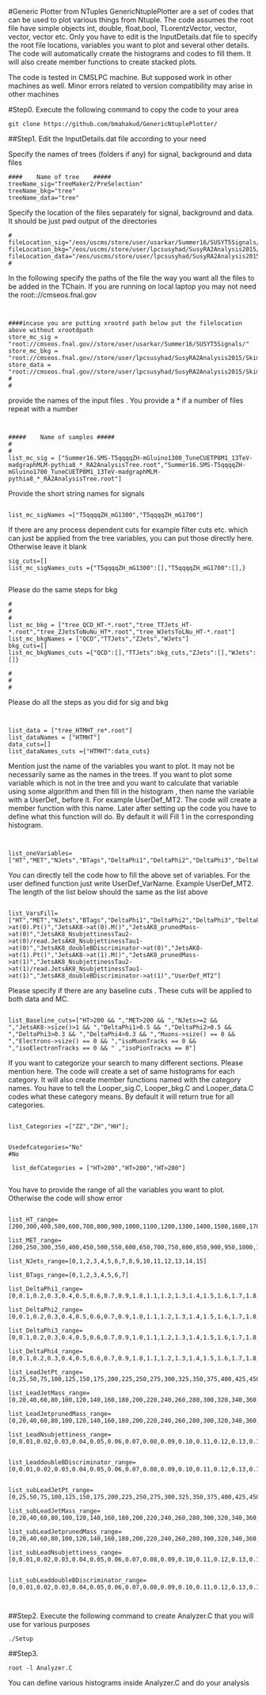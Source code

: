 
#Generic Plotter from NTuples
GenericNtuplePlotter are a set of codes that can be used to plot various things from Ntuple. The code assumes the root file have simple objects int, double, float,bool, TLorentzVector, vector<double>, vector<int>, vector<TLorentzVector> etc. Only you have to edit is the InputDetails.dat file to specify the root file locations, variables you want to plot and several other details. The code will automatically create the histograms and codes to fill them. It will also create member functions to create stacked plots.  

The code is tested in CMSLPC machine. But supposed work in other machines as well. Minor errors related to version compatibility may arise in other machines

#Step0. Execute the following command to copy the code to your area
```
git clone https://github.com/bmahakud/GenericNtuplePlotter/
```

##Step1. Edit the InputDetails.dat file according to your need

Specify the names of trees (folders if any) for signal, background and data files

```
####    Name of tree    #####
treeName_sig="TreeMaker2/PreSelection"
treeName_bkg="tree"
treeName_data="tree"

```
Specify the location of the files separately for signal, background and data. It should be just pwd output  of the directories 

```
#
fileLocation_sig="/eos/uscms/store/user/usarkar/Summer16/SUSYT5Signals/"
fileLocation_bkg="/eos/uscms/store/user/lpcsusyhad/SusyRA2Analysis2015/Skims/Run2ProductionV12/tree_signal/"
fileLocation_data="/eos/uscms/store/user/lpcsusyhad/SusyRA2Analysis2015/Skims/Run2ProductionV12/tree_signal/"
#
```

In the following specify the paths of the file the way you want all the files to be added in the TChain. If you are running on local laptop you may not need the root:://cmseos.fnal.gov 
```


####incase you are putting xrootrd path below put the filelocation above without xrootdpath
store_mc_sig = "root://cmseos.fnal.gov//store/user/usarkar/Summer16/SUSYT5Signals/"
store_mc_bkg = "root://cmseos.fnal.gov//store/user/lpcsusyhad/SusyRA2Analysis2015/Skims/Run2ProductionV12/tree_signal/"
store_data = "root://cmseos.fnal.gov//store/user/lpcsusyhad/SusyRA2Analysis2015/Skims/Run2ProductionV12/tree_signal/"
#
#
```
provide the names of the input files . You provide a * if a number of files repeat with a number

```


#####    Name of samples #####
#
#
list_mc_sig = ["Summer16.SMS-T5qqqqZH-mGluino1300_TuneCUETP8M1_13TeV-madgraphMLM-pythia8_*_RA2AnalysisTree.root","Summer16.SMS-T5qqqqZH-mGluino1700_TuneCUETP8M1_13TeV-madgraphMLM-pythia8_*_RA2AnalysisTree.root"]

```
Provide the short string names for signals
```

list_mc_sigNames =["T5qqqqZH_mG1300","T5qqqqZH_mG1700"]

```
If there are any process dependent cuts for example filter cuts etc. which can just be applied from the tree variables, you can put those directly here. Otherwise leave it blank
```
sig_cuts=[]
list_mc_sigNames_cuts ={"T5qqqqZH_mG1300":[],"T5qqqqZH_mG1700":[],}


```
Please do the same steps for bkg
```
#
#
#
list_mc_bkg = ["tree_QCD_HT-*.root","tree_TTJets_HT-*.root","tree_ZJetsToNuNu_HT*.root","tree_WJetsToLNu_HT-*.root"]
list_mc_bkgNames = ["QCD","TTJets","ZJets","WJets"]
bkg_cuts=[]
list_mc_bkgNames_cuts ={"QCD":[],"TTJets":bkg_cuts,"ZJets":[],"WJets":[]}

#
#
#
```
Please do all the steps as you did for sig and bkg
```


list_data = ["tree_HTMHT_re*.root"]
list_dataNames = ["HTMHT"]
data_cuts=[]
list_dataNames_cuts ={"HTMHT":data_cuts}

```
Mention just the name of the variables you want to plot. It may not be necessarily same as the names in the trees. If you want to plot some variable which is not in the tree and you want to calculate that variable using some algorithm and then fill in the histogram , then name the variable with a UserDef_ before it. For example UserDef_MT2. The code will create a member function with this name. Later after setting up the code you have to define what this function will do. By default it will Fill 1 in the corresponding histogram.

```


list_oneVariables=["HT","MET","NJets","BTags","DeltaPhi1","DeltaPhi2","DeltaPhi3","DeltaPhi4","LeadJetPt","LeadJetMass","LeadJetprunedMass","LeadNsubjettiness","LeaddoubleBDiscriminator","subLeadJetPt","subLeadJetMass","subLeadJetprunedMass","subLeadNsubjettiness","subLeaddoubleBDiscriminator","UserDef_MT2"]
```
You can directly tell the code how to fill the above set of variables. For the user defined function just write UserDef_VarName. Example UserDef_MT2. The length of the list below should the same as the list above 
```

list_VarsFill=["HT","MET","NJets","BTags","DeltaPhi1","DeltaPhi2","DeltaPhi3","DeltaPhi4","JetsAK8->at(0).Pt()","JetsAK8->at(0).M()","JetsAK8_prunedMass->at(0)","JetsAK8_NsubjettinessTau2->at(0)/read.JetsAK8_NsubjettinessTau1->at(0)","JetsAK8_doubleBDiscriminator->at(0)","JetsAK8->at(1).Pt()","JetsAK8->at(1).M()","JetsAK8_prunedMass->at(1)","JetsAK8_NsubjettinessTau2->at(1)/read.JetsAK8_NsubjettinessTau1->at(1)","JetsAK8_doubleBDiscriminator->at(1)","UserDef_MT2"]

```

Please specify if there are any baseline cuts . These cuts will be applied to both data and MC.
```

list_Baseline_cuts=["HT>200 && ","MET>200 && ","NJets>=2 && ","JetsAK8->size()>1 && ","DeltaPhi1>0.5 && ","DeltaPhi2>0.5 && ","DeltaPhi3>0.3 && ","DeltaPhi4>0.3 && ","Muons->size() == 0 && ","Electrons->size() == 0 && ","isoMuonTracks == 0 && ","isoElectronTracks == 0 && " ,"isoPionTracks == 0"]

```
If you want to categorize your search to many different sections. Please mention here. The code will create a set of same histograms for each category. It will also create member functions named with the category names. You have to tell the Looper_sig.C, Looper_bkg.C and Looper_data.C codes what these category means. By default it will return true for all categories.

```

list_Categories =["ZZ","ZH","HH"];


Usedefcategories="No"
#No
                                                                                                                                                                                                                           
 list_defCategories = ["HT>200","HT>200","HT>200"]


```

You have to provide the range of all the variables you want to plot. Otherwise the code will show error
```

list_HT_range=[200,300,400,500,600,700,800,900,1000,1100,1200,1300,1400,1500,1600,1700,1800,1900,2000,2100,2200,2300,2400,2500,2600,2700,2800,2900,3000,3100,3200,3300,3400,3500]

list_MET_range=[200,250,300,350,400,450,500,550,600,650,700,750,800,850,900,950,1000,1050,1100,1150,1200,1250,1300,1350,1400,1450,1500,1550,1600,1650,1700,1750,1800,1850,1900,1950,2000]

list_NJets_range=[0,1,2,3,4,5,6,7,8,9,10,11,12,13,14,15]

list_BTags_range=[0,1,2,3,4,5,6,7]

list_DeltaPhi1_range=[0,0.1,0.2,0.3,0.4,0.5,0.6,0.7,0.9,1.0,1.1,1.2,1.3,1.4,1.5,1.6,1.7,1.8,1.9,2.0,2.1,2.2,2.3,2.4,2.5,2.6,2.7,2.8,2.9,3.0,3.1,3.2,3.3,3.4,3.5,3.6,3.7,3.8,3.9,4.0]

list_DeltaPhi2_range=[0,0.1,0.2,0.3,0.4,0.5,0.6,0.7,0.9,1.0,1.1,1.2,1.3,1.4,1.5,1.6,1.7,1.8,1.9,2.0,2.1,2.2,2.3,2.4,2.5,2.6,2.7,2.8,2.9,3.0,3.1,3.2,3.3,3.4,3.5,3.6,3.7,3.8,3.9,4.0]

list_DeltaPhi3_range=[0,0.1,0.2,0.3,0.4,0.5,0.6,0.7,0.9,1.0,1.1,1.2,1.3,1.4,1.5,1.6,1.7,1.8,1.9,2.0,2.1,2.2,2.3,2.4,2.5,2.6,2.7,2.8,2.9,3.0,3.1,3.2,3.3,3.4,3.5,3.6,3.7,3.8,3.9,4.0]

list_DeltaPhi4_range=[0,0.1,0.2,0.3,0.4,0.5,0.6,0.7,0.9,1.0,1.1,1.2,1.3,1.4,1.5,1.6,1.7,1.8,1.9,2.0,2.1,2.2,2.3,2.4,2.5,2.6,2.7,2.8,2.9,3.0,3.1,3.2,3.3,3.4,3.5,3.6,3.7,3.8,3.9,4.0]

list_LeadJetPt_range=[0,25,50,75,100,125,150,175,200,225,250,275,300,325,350,375,400,425,450,475,500,525,550,575,600,625,650,675,700,725,750,775,800,825,850,875,900,925,950,975,1000,1025,1050,1075,1100,1125,1150,1175,1200]

list_LeadJetMass_range=[0,20,40,60,80,100,120,140,160,180,200,220,240,260,280,300,320,340,360,380,400,420,440,460,480,500]

list_LeadJetprunedMass_range=[0,20,40,60,80,100,120,140,160,180,200,220,240,260,280,300,320,340,360,380,400,420,440,460,480,500]

list_LeadNsubjettiness_range=[0,0.01,0.02,0.03,0.04,0.05,0.06,0.07,0.08,0.09,0.10,0.11,0.12,0.13,0.14,0.15,0.16,0.17,0.18,0.19,0.20,0.21,0.22,0.23,0.24,0.25,0.26,0.27,0.28,0.29,0.30,0.31,0.32,0.33,0.34,0.35,0.36,0.37,0.38,0.39,0.40,0.41,0.42,0.43,0.44,0.45,0.46,0.47,0.48,0.49,0.50,0.51,0.52,0.53,0.54,0.55,0.56,0.57,0.58,0.59,0.60,0.61,0.62,0.63,0.64,0.65,0.66,0.67,0.68,0.69,0.70,0.71,0.72,0.73,0.74,0.75,0.76,0.77,0.78,0.79,0.80,0.81,0.82,0.83,0.84,0.85,0.86,0.87,0.88,0.89,0.90,0.91,0.92,0.93,0.94,0.95,0.96,0.97,0.98,0.99,1.00]


list_LeaddoubleBDiscriminator_range=[0,0.01,0.02,0.03,0.04,0.05,0.06,0.07,0.08,0.09,0.10,0.11,0.12,0.13,0.14,0.15,0.16,0.17,0.18,0.19,0.20,0.21,0.22,0.23,0.24,0.25,0.26,0.27,0.28,0.29,0.30,0.31,0.32,0.33,0.34,0.35,0.36,0.37,0.38,0.39,0.40,0.41,0.42,0.43,0.44,0.45,0.46,0.47,0.48,0.49,0.50,0.51,0.52,0.53,0.54,0.55,0.56,0.57,0.58,0.59,0.60,0.61,0.62,0.63,0.64,0.65,0.66,0.67,0.68,0.69,0.70,0.71,0.72,0.73,0.74,0.75,0.76,0.77,0.78,0.79,0.80,0.81,0.82,0.83,0.84,0.85,0.86,0.87,0.88,0.89,0.90,0.91,0.92,0.93,0.94,0.95,0.96,0.97,0.98,0.99,1.00]


list_subLeadJetPt_range=[0,25,50,75,100,125,150,175,200,225,250,275,300,325,350,375,400,425,450,475,500,525,550,575,600,625,650,675,700,725,750,775,800,825,850,875,900,925,950,975,1000,1025,1050,1075,1100,1125,1150,1175,1200]

list_subLeadJetMass_range=[0,20,40,60,80,100,120,140,160,180,200,220,240,260,280,300,320,340,360,380,400,420,440,460,480,500]

list_subLeadJetprunedMass_range=[0,20,40,60,80,100,120,140,160,180,200,220,240,260,280,300,320,340,360,380,400,420,440,460,480,500]

list_subLeadNsubjettiness_range=[0,0.01,0.02,0.03,0.04,0.05,0.06,0.07,0.08,0.09,0.10,0.11,0.12,0.13,0.14,0.15,0.16,0.17,0.18,0.19,0.20,0.21,0.22,0.23,0.24,0.25,0.26,0.27,0.28,0.29,0.30,0.31,0.32,0.33,0.34,0.35,0.36,0.37,0.38,0.39,0.40,0.41,0.42,0.43,0.44,0.45,0.46,0.47,0.48,0.49,0.50,0.51,0.52,0.53,0.54,0.55,0.56,0.57,0.58,0.59,0.60,0.61,0.62,0.63,0.64,0.65,0.66,0.67,0.68,0.69,0.70,0.71,0.72,0.73,0.74,0.75,0.76,0.77,0.78,0.79,0.80,0.81,0.82,0.83,0.84,0.85,0.86,0.87,0.88,0.89,0.90,0.91,0.92,0.93,0.94,0.95,0.96,0.97,0.98,0.99,1.00]


list_subLeaddoubleBDiscriminator_range=[0,0.01,0.02,0.03,0.04,0.05,0.06,0.07,0.08,0.09,0.10,0.11,0.12,0.13,0.14,0.15,0.16,0.17,0.18,0.19,0.20,0.21,0.22,0.23,0.24,0.25,0.26,0.27,0.28,0.29,0.30,0.31,0.32,0.33,0.34,0.35,0.36,0.37,0.38,0.39,0.40,0.41,0.42,0.43,0.44,0.45,0.46,0.47,0.48,0.49,0.50,0.51,0.52,0.53,0.54,0.55,0.56,0.57,0.58,0.59,0.60,0.61,0.62,0.63,0.64,0.65,0.66,0.67,0.68,0.69,0.70,0.71,0.72,0.73,0.74,0.75,0.76,0.77,0.78,0.79,0.80,0.81,0.82,0.83,0.84,0.85,0.86,0.87,0.88,0.89,0.90,0.91,0.92,0.93,0.94,0.95,0.96,0.97,0.98,0.99,1.00]
                                                                                                                                                                                                                                                                                                                                                                                                                                                 
                                                                                                                                                                                                                           

```














##Step2. Execute the following command to create Analyzer.C that you will use for various purposes
```
./Setup
```

##Step3.
```
root -l Analyzer.C
```

You can define various histograms inside Analyzer.C and do your analysis


